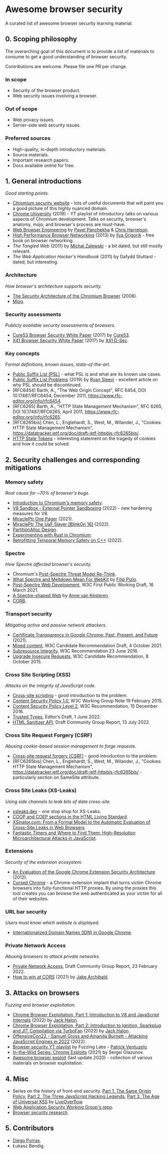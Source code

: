 # Awesome browser security
A curated list of awesome browser security learning material. 

## 0. Scoping philosophy

The overarching goal of this document is to provide a list of materials to consume to get a good understanding of browser security. 

Contributions are welcome. Please file one PR per change. 

### In scope

* Security of the browser product. 
* Web security issues involving a browser. 

### Out of scope

* Web privacy issues. 
* Server-side web security issues. 

### Preferred sources

* High-quality, in-depth introductory materials. 
* Source materials. 
* Important research papers. 
* Docs available online for free. 

## 1. General introductions
_Good starting points._

* [Chromium security website](https://www.chromium.org/Home/chromium-security/) - lots of useful documents that will paint you a good picture of this highly nuanced domain. 
* [Chrome University](https://www.youtube.com/watch?v=kNzoswFIU9M&list=PLNYkxOF6rcICgS7eFJrGDhMBwWtdTgzpx) (2019) - YT playlist of introductory talks on various aspects of Chromium development. Talks on security, browser's anatomy, mojo, and browser's process are must-have. 
* [Web Browser Engineering](https://browser.engineering/) by [Pavel Panchekha](https://pavpanchekha.com/) & [Chris Harrelson](https://twitter.com/chrishtr). 
* [High Performance Browser Networking](https://hpbn.co/) (2013) by [Ilya Grigorik](https://twitter.com/igrigorik) - free book on browser networking. 
* _The Tangled Web_ (2011) by [Michal Zalewski](https://twitter.com/lcamtuf) - a bit dated, but still mostly relevant. 
* _The Web Application Hacker's Handbook_ (2011) by Dafydd Stuttard - dated, but interesting. 

### Architecture
_How browser's architecture supports security._

* [The Security Architecture of the Chromium Browser](https://seclab.stanford.edu/websec/chromium/chromium-security-architecture.pdf) (2008). 
* [Mojo](https://chromium.googlesource.com/chromium/src.git/+/master/mojo/README.md). 

### Security assessments
_Publicly available security assessments of browsers._

* [Cure53 Browser Security White Paper](https://cure53.de/browser-security-whitepaper.pdf) (2017) by [Cure53](https://cure53.de/). 
* [X41 Browser Security White Paper](https://browser-security.x41-dsec.de/X41-Browser-Security-White-Paper.pdf) (2017) by [X41 D-Sec](https://x41-dsec.de/). 

### Key concepts
_Formal definitions, known issues, state-of-the-art._

* [Public Suffix List (PSL)](https://publicsuffix.org/learn/) - what PSL is and what are its known use cases. 
* [Public Suffix List Problems](https://github.com/sleevi/psl-problems) (2019) by [Ryan Sleevi](https://twitter.com/sleevi_) - excellent article on why PSL should be discontinued. 
* [RFC6454] Barth, A., "The Web Origin Concept", RFC 6454, DOI 10.17487/RFC6454, December 2011, <https://www.rfc-editor.org/info/rfc6454>.
* [RFC6265] Barth, A., "HTTP State Management Mechanism", RFC 6265, DOI 10.17487/RFC6265, April 2011, <https://www.rfc-editor.org/info/rfc6265>.
* [RFC6265bis] Chen, L., Englehardt, S., West, M., Wilander, J., "Cookies: HTTP State Management Mechanism", <https://datatracker.ietf.org/doc/draft-ietf-httpbis-rfc6265bis/>. 
* [HTTP State Tokens](https://mikewest.github.io/http-state-tokens/draft-west-http-state-tokens.html) - interesting statement on the tragedy of cookies and how it could be solved. 

## 2. Security challenges and corresponding mitigations

### Memory safety
_Root cause for ~70% of browser's bugs_. 

* [Introduction to Chromium's memory safety](https://www.chromium.org/Home/chromium-security/memory-safety/). 
* [V8 Sandbox - External Pointer Sandboxing](https://docs.google.com/document/d/1V3sxltuFjjhp_6grGHgfqZNK57qfzGzme0QTk0IXDHk/edit#heading=h.xzptrog8pyxf) (2022)  - new hardening measures for V8. 
* [MiraclePtr One Pager](https://docs.google.com/document/d/1pnnOAIz_DMWDI4oIOFoMAqLnf_MZ2GsrJNb_dbQ3ZBg/edit) (2021). 
* [MiraclePtr The UaF Slayer [BlinkOn 16]](https://www.youtube.com/watch?v=WhI1NWbGvpE) (2022). 
* [PartitionAlloc Design](https://chromium.googlesource.com/chromium/src/+/master/base/allocator/partition_allocator/PartitionAlloc.md). 
* [Experimenting with Rust in Chromium](https://chromium.googlesource.com/chromium/src/+/refs/heads/main/docs/security/rust-toolchain.md). 
* [Retrofitting Temporal Memory Safety on C++](https://security.googleblog.com/2022/05/retrofitting-temporal-memory-safety-on-c.html) (2022). 

### Spectre
_How Spectre affected browser's security._ 

* Chromium's [Post-Spectre Threat Model Re-Think](https://chromium.googlesource.com/chromium/src/+/master/docs/security/side-channel-threat-model.md). 
* [What Spectre and Meltdown Mean For WebKit](https://webkit.org/blog/8048/what-spectre-and-meltdown-mean-for-webkit/) by [Filip Pizlo](https://twitter.com/filpizlo). 
* [Post-Spectre Web Development](https://www.w3.org/TR/post-spectre-webdev/), W3C First Public Working Draft, 16 March 2021. 
* [A Spectre-shaped Web](https://docs.google.com/presentation/d/1sadl7jTrBIECCanuqSrNndnDr82NGW1yyuXFT1Dc7SQ/edit#slide=id.p) by [Anne van Kesteren](https://twitter.com/annevk). 
* [CORB](https://www.chromium.org/Home/chromium-security/corb-for-developers/). 

### Transport security
_Mitigating active and passive network attackers._

* [Certificate Transparency in Google Chrome: Past, Present, and Future](https://ieeexplore.ieee.org/stamp/stamp.jsp?tp=&arnumber=9592820) (2021). 
* [Mixed content](https://www.w3.org/TR/mixed-content/), W3C Candidate Recommendation Draft, 4 October 2021. 
* [Subresource Integrity](https://www.w3.org/TR/SRI/), W3C Recommendation 23 June 2016. 
* [Upgrade Insecure Requests](https://www.w3.org/TR/upgrade-insecure-requests/), W3C Candidate Recommendation, 8 October 2015. 

### Cross Site Scripting (XSS)
_Attacks on the integrity of JavaScript code._

* [Cross-site scripting](https://portswigger.net/web-security/cross-site-scripting) - good introduction to the problem. 
* [Content Security Policy 1.0](https://www.w3.org/TR/CSP1/), W3C Working Group Note 19 February 2015. 
* [Content Security Policy Level 2](https://www.w3.org/TR/CSP2/), W3C Recommendation, 15 December 2016. 
* [Trusted Types](https://w3c.github.io/webappsec-trusted-types/dist/spec/), Editor’s Draft, 1 June 2022. 
* [HTML Sanitizer API](https://wicg.github.io/sanitizer-api/), Draft Community Group Report, 13 July 2022. 

### Cross Site Request Forgery (CSRF)
_Abusing cookie-based session management to forge requests._

* [Cross-site request forgery (CSRF)](https://portswigger.net/web-security/csrf) - good introduction to the problem. 
* [RFC6265bis] Chen, L., Englehardt, S., West, M., Wilander, J., "Cookies: HTTP State Management Mechanism", <https://datatracker.ietf.org/doc/draft-ietf-httpbis-rfc6265bis/> - particularly section on SameSite attribute. 

### Cross Site Leaks (XS-Leaks)
_Using side channels to leak bits of data cross-site._

* [xsleaks.dev](https://xsleaks.dev) - one stop shop for XS-Leaks. 
* [COOP and COEP sections in the HTML Living Standard](https://html.spec.whatwg.org/multipage/origin.html). 
* [XSinator.com: From a Formal Model to the Automatic Evaluation of Cross-Site Leaks in Web Browsers](https://xsinator.com/paper.pdf). 
* [Fantastic Timers and Where to Find Them: High-Resolution Microarchitectural Attacks in JavaScript](https://gruss.cc/files/fantastictimers.pdf). 

### Extensions
_Security of the extension ecosystem._

* [An Evaluation of the Google Chrome Extension Security Architecture](https://www.usenix.org/system/files/conference/usenixsecurity12/sec12-final177_0.pdf) (2012). 
* [Cursed Chrome](https://github.com/mandatoryprogrammer/CursedChrome) - a Chrome-extension implant that turns victim Chrome browsers into fully-functional HTTP proxies. By using the proxies this tool creates you can browse the web authenticated as your victim for all of their websites. 

### URL bar security
_Users must know which website is displayed._

* [Internationalized Domain Names (IDN) in Google Chrome](https://chromium.googlesource.com/chromium/src/+/main/docs/idn.md). 

### Private Network Access
_Abusing browsers to attack private networks._

* [Private Network Access](https://wicg.github.io/private-network-access/), Draft Community Group Report, 23 February 2022. 
* [How to win at CORS](https://jakearchibald.com/2021/cors/) (2021) by [Jake Archibald](https://twitter.com/jaffathecake). 

## 3. Attacks on browsers 
_Fuzzing and browser exploitation._

* [Chrome Browser Exploitation, Part 1: Introduction to V8 and JavaScript Internals](https://jhalon.github.io/chrome-browser-exploitation-1/) (2022) by [Jack Halon](https://twitter.com/jack_halon). 
* [Chrome Browser Exploitation, Part 2: Introduction to Ignition, Sparkplug and JIT Compilation via TurboFan](https://jhalon.github.io/chrome-browser-exploitation-2/) (2022) by [Jack Halon](https://twitter.com/jack_halon). 
* [OffensiveCon22 - Samuel Gross and Amanda Burnett - Attacking JavaScript Engines in 2022](https://www.youtube.com/watch?v=FK2-1FAbbXA) (2022). 
* [Browser security YT playlist](https://www.youtube.com/playlist?list=PLa-iO6ehPFJhcRggmOu5kUv60vqF9CDOk) by Fuzzing Labs - [Patrick Ventuzelo](https://twitter.com/Pat_Ventuzelo). 
* [In-the-Wild Series: Chrome Exploits](https://googleprojectzero.blogspot.com/2021/01/in-wild-series-chrome-exploits.html) (2021) by Sergei Glazunov. 
* [Awesome browser exploit](https://github.com/Escapingbug/awesome-browser-exploit) (last update 2020) - collection of various materials on browser exploitation. 

## 4. Misc

* Series on the history of front-end security. [Part 1. The Same Origin Policy](https://www.youtube.com/watch?v=bSJm8-zJTzQ), [Part 2. The Three JavaScript Hacking Legends](https://www.youtube.com/watch?v=VtcA58555lY), [Part 3. The Age of Universal XSS](https://www.youtube.com/watch?v=gVblb-QhZa4) by [LiveOverflow](https://twitter.com/LiveOverflow). 
* [Web Application Security Working Group's repo](https://github.com/w3c/webappsec). 
* [Browser security research](https://github.com/security-prince/Browser-Security-Research/). 

## 5. Contributors

* [Diego Porras](https://www.linkedin.com/in/daporras/). 
* Łukasz Bendig. 
